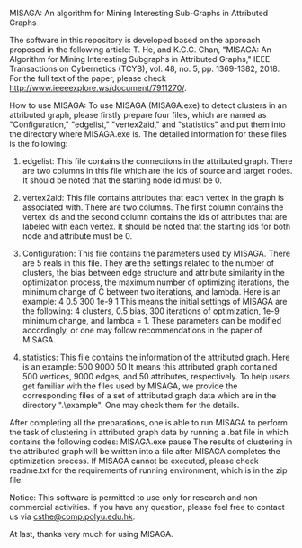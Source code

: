 MISAGA: An algorithm for Mining Interesting Sub-Graphs in Attributed Graphs

The software in this repository is developed based on the approach proposed in the following article: T. He, and K.C.C. Chan, "MISAGA: An Algorithm for Mining Interesting Subgraphs in Attributed Graphs," IEEE Transactions on Cybernetics (TCYB), vol. 48, no. 5, pp. 1369-1382, 2018. For the full text of the paper, please check http://www.ieeeexplore.ws/document/7911270/.

How to use MISAGA: To use MISAGA (MISAGA.exe) to detect clusters in an attributed graph, please firstly prepare four files, which are named as "Configuration," "edgelist," "vertex2aid," and "statistics" and put them into the directory where MISAGA.exe is. The detailed information for these files is the following:

1. edgelist: This file contains the connections in the attributed graph. There are two columns in this file which are the ids of source and target nodes. It should be noted that the starting node id must be 0.

2. vertex2aid: This file contains attributes that each vertex in the graph is associated with. There are two columns. The first column contains the vertex ids and the second column contains the ids of attributes that are labeled with each vertex. It should be noted that the starting ids for both node and attribute must be 0.

3. Configuration: This file contains the parameters used by MISAGA. There are 5 reals in this file. They are the settings related to the number of clusters, the bias between edge structure and attribute similarity in the optimization process, the maximum number of optimizing iterations, the minimum change of C between two iterations, and lambda. Here is an example: 4 0.5 300 1e-9 1 This means the initial settings of MISAGA are the following: 4 clusters, 0.5 bias, 300 iterations of optimization, 1e-9 minimum change, and lambda = 1. These parameters can be modified accordingly, or one may follow recommendations in the paper of MISAGA.

4. statistics: This file contains the information of the attributed graph. Here is an example: 500 9000 50 It means this attributed graph contained 500 vertices, 9000 edges, and 50 attributes, respectively. To help users get familiar with the files used by MISAGA, we provide the corresponding files of a set of attributed graph data which are in the directory ".\example". One may check them for the details.

After completing all the preparations, one is able to run MISAGA to perform the task of clustering in attributed graph data by running a .bat file in which contains the following codes: MISAGA.exe pause The results of clustering in the attributed graph will be written into a file after MISAGA completes the optimization process. If MISAGA cannot be executed, please check readme.txt for the requirements of running environment, which is in the zip file.

Notice: This software is permitted to use only for research and non-commercial activities. If you have any question, please feel free to contact us via csthe@comp.polyu.edu.hk.

At last, thanks very much for using MISAGA.
